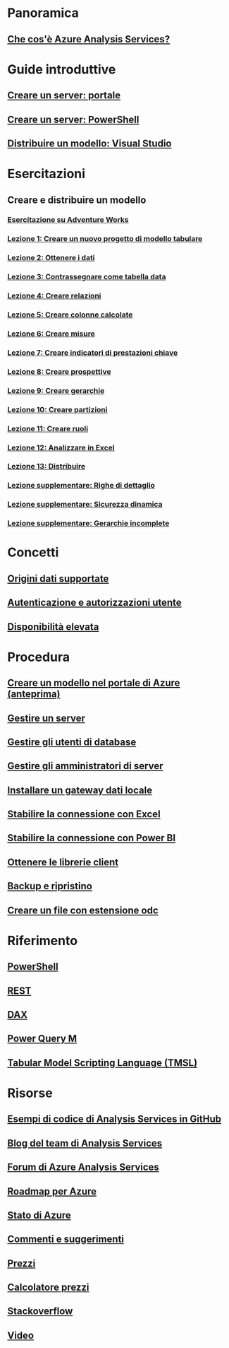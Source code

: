 # Panoramica
## [Che cos'è Azure Analysis Services?](analysis-services-overview.md)

# Guide introduttive
## [Creare un server: portale](analysis-services-create-server.md)
## [Creare un server: PowerShell](analysis-services-create-powershell.md)
## [Distribuire un modello: Visual Studio](analysis-services-deploy.md)

# Esercitazioni
## Creare e distribuire un modello
### [Esercitazione su Adventure Works](tutorials/aas-adventure-works-tutorial.md)
### [Lezione 1: Creare un nuovo progetto di modello tabulare](tutorials/aas-lesson-1-create-a-new-tabular-model-project.md)
### [Lezione 2: Ottenere i dati](tutorials/aas-lesson-2-get-data.md)
### [Lezione 3: Contrassegnare come tabella data](tutorials/aas-lesson-3-mark-as-date-table.md) 
### [Lezione 4: Creare relazioni](tutorials/aas-lesson-4-create-relationships.md) 
### [Lezione 5: Creare colonne calcolate](tutorials/aas-lesson-5-create-calculated-columns.md)
### [Lezione 6: Creare misure](tutorials/aas-lesson-6-create-measures.md)  
### [Lezione 7: Creare indicatori di prestazioni chiave](tutorials/aas-lesson-7-create-key-performance-indicators.md)  
### [Lezione 8: Creare prospettive](tutorials/aas-lesson-8-create-perspectives.md) 
### [Lezione 9: Creare gerarchie](tutorials/aas-lesson-9-create-hierarchies.md) 
### [Lezione 10: Creare partizioni](tutorials/aas-lesson-10-create-partitions.md) 
### [Lezione 11: Creare ruoli](tutorials/aas-lesson-11-create-roles.md)
### [Lezione 12: Analizzare in Excel](tutorials/aas-lesson-12-analyze-in-excel.md)
### [Lezione 13: Distribuire](tutorials/aas-lesson-13-deploy.md)
### [Lezione supplementare: Righe di dettaglio](tutorials/aas-supplemental-lesson-detail-rows.md)
### [Lezione supplementare: Sicurezza dinamica](tutorials/aas-supplemental-lesson-dynamic-security.md)
### [Lezione supplementare: Gerarchie incomplete](tutorials/aas-supplemental-lesson-ragged-hierarchies.md)

# Concetti
## [Origini dati supportate](analysis-services-datasource.md)
## [Autenticazione e autorizzazioni utente](analysis-services-manage-users.md)
## [Disponibilità elevata](analysis-services-bcdr.md)

# Procedura 
## [Creare un modello nel portale di Azure (anteprima)](analysis-services-create-model-portal.md)
## [Gestire un server](analysis-services-manage.md)
## [Gestire gli utenti di database](analysis-services-database-users.md)
## [Gestire gli amministratori di server](analysis-services-server-admins.md)
## [Installare un gateway dati locale](analysis-services-gateway.md)
## [Stabilire la connessione con Excel](analysis-services-connect-excel.md)
## [Stabilire la connessione con Power BI](analysis-services-connect-pbi.md)
## [Ottenere le librerie client](analysis-services-data-providers.md)
## [Backup e ripristino](analysis-services-backup.md)
## [Creare un file con estensione odc](analysis-services-odc.md)

# Riferimento
## [PowerShell](analysis-services-powershell.md)
## [REST](/rest/api/analysisservices)
## [DAX](https://msdn.microsoft.com/library/gg413422.aspx)
## [Power Query M](https://msdn.microsoft.com/library/mt211003.aspx)
## [Tabular Model Scripting Language (TMSL)](https://docs.microsoft.com/sql/analysis-services/tabular-model-scripting-language-tmsl-reference)

# Risorse
## [Esempi di codice di Analysis Services in GitHub](https://github.com/Microsoft/Analysis-Services)
## [Blog del team di Analysis Services](https://blogs.msdn.microsoft.com/analysisservices/)
## [Forum di Azure Analysis Services](https://social.msdn.microsoft.com/Forums/en-US/home?forum=AzureAnalysisServices)
## [Roadmap per Azure](https://azure.microsoft.com/roadmap/?category=intelligence-analytics)
## [Stato di Azure](https://azure.microsoft.com/status/)
## [Commenti e suggerimenti](https://feedback.azure.com/forums/556165-azure-analysis-services)
## [Prezzi](https://azure.microsoft.com/pricing/details/analysis-services/)
## [Calcolatore prezzi](https://azure.microsoft.com/pricing/calculator/)
## [Stackoverflow](http://stackoverflow.com/questions/tagged/azure-analysis-services)
## [Video](https://azure.microsoft.com/resources/videos/index/?services=analysis-services&sort=newest)


